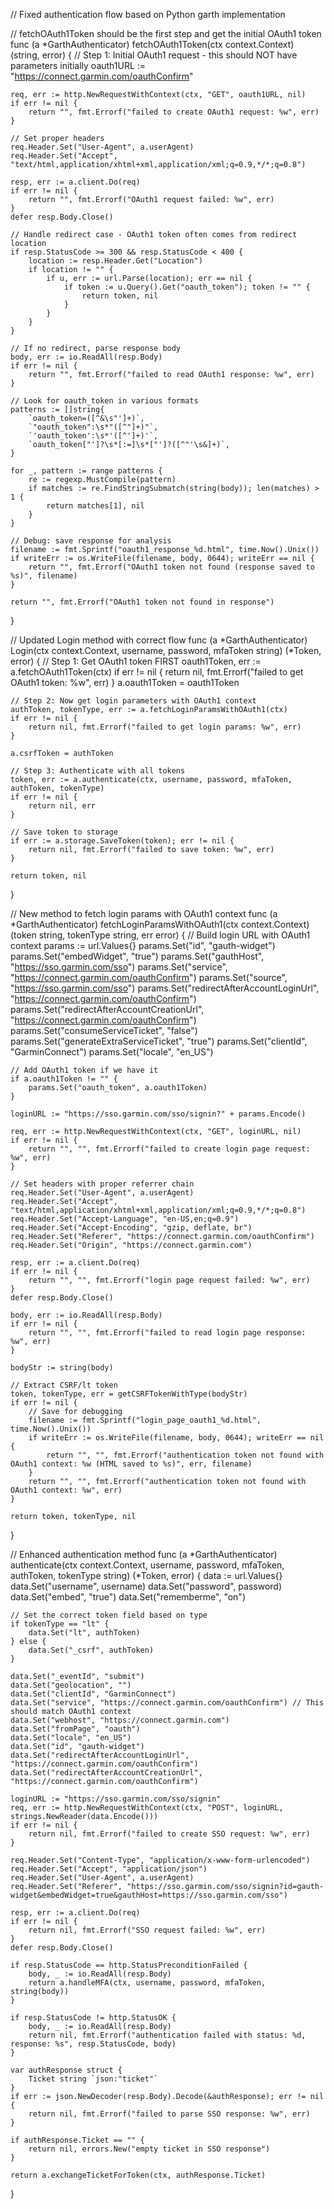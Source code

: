 // Fixed authentication flow based on Python garth implementation

// fetchOAuth1Token should be the first step and get the initial OAuth1 token
func (a *GarthAuthenticator) fetchOAuth1Token(ctx context.Context) (string, error) {
    // Step 1: Initial OAuth1 request - this should NOT have parameters initially
    oauth1URL := "https://connect.garmin.com/oauthConfirm"

    req, err := http.NewRequestWithContext(ctx, "GET", oauth1URL, nil)
    if err != nil {
        return "", fmt.Errorf("failed to create OAuth1 request: %w", err)
    }

    // Set proper headers
    req.Header.Set("User-Agent", a.userAgent)
    req.Header.Set("Accept", "text/html,application/xhtml+xml,application/xml;q=0.9,*/*;q=0.8")
    
    resp, err := a.client.Do(req)
    if err != nil {
        return "", fmt.Errorf("OAuth1 request failed: %w", err)
    }
    defer resp.Body.Close()

    // Handle redirect case - OAuth1 token often comes from redirect location
    if resp.StatusCode >= 300 && resp.StatusCode < 400 {
        location := resp.Header.Get("Location")
        if location != "" {
            if u, err := url.Parse(location); err == nil {
                if token := u.Query().Get("oauth_token"); token != "" {
                    return token, nil
                }
            }
        }
    }

    // If no redirect, parse response body
    body, err := io.ReadAll(resp.Body)
    if err != nil {
        return "", fmt.Errorf("failed to read OAuth1 response: %w", err)
    }

    // Look for oauth_token in various formats
    patterns := []string{
        `oauth_token=([^&\s"']+)`,
        `"oauth_token":\s*"([^"]+)"`,
        `'oauth_token':\s*'([^']+)'`,
        `oauth_token["']?\s*[:=]\s*["']?([^"'\s&]+)`,
    }

    for _, pattern := range patterns {
        re := regexp.MustCompile(pattern)
        if matches := re.FindStringSubmatch(string(body)); len(matches) > 1 {
            return matches[1], nil
        }
    }

    // Debug: save response for analysis
    filename := fmt.Sprintf("oauth1_response_%d.html", time.Now().Unix())
    if writeErr := os.WriteFile(filename, body, 0644); writeErr == nil {
        return "", fmt.Errorf("OAuth1 token not found (response saved to %s)", filename)
    }

    return "", fmt.Errorf("OAuth1 token not found in response")
}

// Updated Login method with correct flow
func (a *GarthAuthenticator) Login(ctx context.Context, username, password, mfaToken string) (*Token, error) {
    // Step 1: Get OAuth1 token FIRST
    oauth1Token, err := a.fetchOAuth1Token(ctx)
    if err != nil {
        return nil, fmt.Errorf("failed to get OAuth1 token: %w", err)
    }
    a.oauth1Token = oauth1Token

    // Step 2: Now get login parameters with OAuth1 context
    authToken, tokenType, err := a.fetchLoginParamsWithOAuth1(ctx)
    if err != nil {
        return nil, fmt.Errorf("failed to get login params: %w", err)
    }

    a.csrfToken = authToken

    // Step 3: Authenticate with all tokens
    token, err := a.authenticate(ctx, username, password, mfaToken, authToken, tokenType)
    if err != nil {
        return nil, err
    }

    // Save token to storage
    if err := a.storage.SaveToken(token); err != nil {
        return nil, fmt.Errorf("failed to save token: %w", err)
    }

    return token, nil
}

// New method to fetch login params with OAuth1 context
func (a *GarthAuthenticator) fetchLoginParamsWithOAuth1(ctx context.Context) (token string, tokenType string, err error) {
    // Build login URL with OAuth1 context
    params := url.Values{}
    params.Set("id", "gauth-widget")
    params.Set("embedWidget", "true")
    params.Set("gauthHost", "https://sso.garmin.com/sso")
    params.Set("service", "https://connect.garmin.com/oauthConfirm")
    params.Set("source", "https://sso.garmin.com/sso")
    params.Set("redirectAfterAccountLoginUrl", "https://connect.garmin.com/oauthConfirm")
    params.Set("redirectAfterAccountCreationUrl", "https://connect.garmin.com/oauthConfirm")
    params.Set("consumeServiceTicket", "false")
    params.Set("generateExtraServiceTicket", "true")
    params.Set("clientId", "GarminConnect")
    params.Set("locale", "en_US")
    
    // Add OAuth1 token if we have it
    if a.oauth1Token != "" {
        params.Set("oauth_token", a.oauth1Token)
    }

    loginURL := "https://sso.garmin.com/sso/signin?" + params.Encode()

    req, err := http.NewRequestWithContext(ctx, "GET", loginURL, nil)
    if err != nil {
        return "", "", fmt.Errorf("failed to create login page request: %w", err)
    }

    // Set headers with proper referrer chain
    req.Header.Set("User-Agent", a.userAgent)
    req.Header.Set("Accept", "text/html,application/xhtml+xml,application/xml;q=0.9,*/*;q=0.8")
    req.Header.Set("Accept-Language", "en-US,en;q=0.9")
    req.Header.Set("Accept-Encoding", "gzip, deflate, br")
    req.Header.Set("Referer", "https://connect.garmin.com/oauthConfirm")
    req.Header.Set("Origin", "https://connect.garmin.com")

    resp, err := a.client.Do(req)
    if err != nil {
        return "", "", fmt.Errorf("login page request failed: %w", err)
    }
    defer resp.Body.Close()

    body, err := io.ReadAll(resp.Body)
    if err != nil {
        return "", "", fmt.Errorf("failed to read login page response: %w", err)
    }

    bodyStr := string(body)

    // Extract CSRF/lt token
    token, tokenType, err = getCSRFTokenWithType(bodyStr)
    if err != nil {
        // Save for debugging
        filename := fmt.Sprintf("login_page_oauth1_%d.html", time.Now().Unix())
        if writeErr := os.WriteFile(filename, body, 0644); writeErr == nil {
            return "", "", fmt.Errorf("authentication token not found with OAuth1 context: %w (HTML saved to %s)", err, filename)
        }
        return "", "", fmt.Errorf("authentication token not found with OAuth1 context: %w", err)
    }

    return token, tokenType, nil
}

// Enhanced authentication method
func (a *GarthAuthenticator) authenticate(ctx context.Context, username, password, mfaToken, authToken, tokenType string) (*Token, error) {
    data := url.Values{}
    data.Set("username", username)
    data.Set("password", password)
    data.Set("embed", "true")
    data.Set("rememberme", "on")
    
    // Set the correct token field based on type
    if tokenType == "lt" {
        data.Set("lt", authToken)
    } else {
        data.Set("_csrf", authToken)
    }
    
    data.Set("_eventId", "submit")
    data.Set("geolocation", "")
    data.Set("clientId", "GarminConnect")
    data.Set("service", "https://connect.garmin.com/oauthConfirm") // This should match OAuth1 context
    data.Set("webhost", "https://connect.garmin.com")
    data.Set("fromPage", "oauth")
    data.Set("locale", "en_US")
    data.Set("id", "gauth-widget")
    data.Set("redirectAfterAccountLoginUrl", "https://connect.garmin.com/oauthConfirm")
    data.Set("redirectAfterAccountCreationUrl", "https://connect.garmin.com/oauthConfirm")

    loginURL := "https://sso.garmin.com/sso/signin"
    req, err := http.NewRequestWithContext(ctx, "POST", loginURL, strings.NewReader(data.Encode()))
    if err != nil {
        return nil, fmt.Errorf("failed to create SSO request: %w", err)
    }

    req.Header.Set("Content-Type", "application/x-www-form-urlencoded")
    req.Header.Set("Accept", "application/json")
    req.Header.Set("User-Agent", a.userAgent)
    req.Header.Set("Referer", "https://sso.garmin.com/sso/signin?id=gauth-widget&embedWidget=true&gauthHost=https://sso.garmin.com/sso")

    resp, err := a.client.Do(req)
    if err != nil {
        return nil, fmt.Errorf("SSO request failed: %w", err)
    }
    defer resp.Body.Close()

    if resp.StatusCode == http.StatusPreconditionFailed {
        body, _ := io.ReadAll(resp.Body)
        return a.handleMFA(ctx, username, password, mfaToken, string(body))
    }

    if resp.StatusCode != http.StatusOK {
        body, _ := io.ReadAll(resp.Body)
        return nil, fmt.Errorf("authentication failed with status: %d, response: %s", resp.StatusCode, body)
    }

    var authResponse struct {
        Ticket string `json:"ticket"`
    }
    if err := json.NewDecoder(resp.Body).Decode(&authResponse); err != nil {
        return nil, fmt.Errorf("failed to parse SSO response: %w", err)
    }

    if authResponse.Ticket == "" {
        return nil, errors.New("empty ticket in SSO response")
    }

    return a.exchangeTicketForToken(ctx, authResponse.Ticket)
}